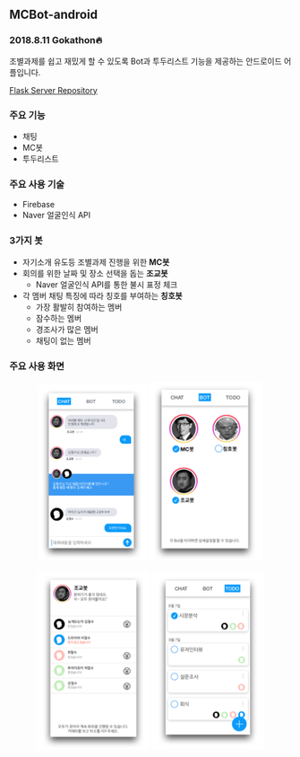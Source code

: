 ## MCBot-android

### 2018.8.11 Gokathon🔥

조별과제를 쉽고 재밌게 할 수 있도록 Bot과 투두리스트 기능을 제공하는 안드로이드 어플입니다.

[Flask Server Repository](https://github.com/yebonkim/MCBot-server)

### 주요 기능
- 채팅
- MC봇
- 투두리스트

### 주요 사용 기술

- Firebase
- Naver 얼굴인식 API

### 3가지 봇

- 자기소개 유도등 조별과제 진행을 위한 **MC봇**
- 회의를 위한 날짜 및 장소 선택을 돕는 **조교봇**
  - Naver 얼굴인식 API를 통한 불시 표정 체크 
- 각 멤버 채팅 특징에 따라 칭호를 부여하는 **칭호봇**
  - 가장 활발히 참여하는 멤버
  - 잠수하는 멤버
  - 경조사가 많은 멤버
  - 채팅이 없는 멤버

### 주요 사용 화면

<p align="center">
  <img src="./images/preview1.png" width = "38%" >
  <img src="./images/preview2.png" width = "40%" >
</p>

<p align="center">
  <img src="./images/preview3.png" width = "40%" >
  <img src="./images/preview4.png" width = "40%" >
</p>